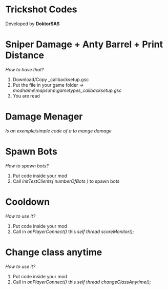 # Trickshot Codes
Developed by **DoktorSAS**
# Sniper Damage + Anty Barrel + Print Distance
*How to have that?*
1. Download/Copy _callbacksetup.gsc
2. Put the file in your game folder -> *modname\maps\mp\gametypes\_callbacksetup.gsc*
3. You are read
# Damage Menager
*Is an exemple/simple code of a to mange damage*
# Spawn Bots
*How to spawn bots?*
1. Put code inside your mod
2. Call *initTestClients( numberOfBots )* to spawn bots
# Cooldown
*How to use it?*
1. Put code inside your mod
2. Call in *onPlayerConnect()* this *self thread scoreMonitor();*
# Change class anytime
*How to use it?*
1. Put code inside your mod
2. Call in *onPlayerConnect()* this *self thread changeClassAnytime();*
